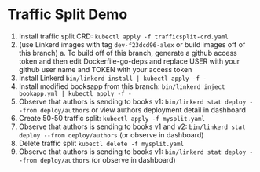 # Traffic Split Demo

1. Install traffic split CRD: `kubectl apply -f trafficsplit-crd.yaml`
2. (use Linkerd images with tag `dev-f23dcd96-alex` or build images off of this branch)
  a. To build off of this branch, generate a github access token and then edit Dockerfile-go-deps and replace
     USER with your github user name and TOKEN with your access token
3. Install Linkerd `bin/linkerd install | kubectl apply -f -`
4. Install modified booksapp from this branch: `bin/linkerd inject bookapp.yml | kubectl apply -f -`
5. Observe that authors is sending to books v1: `bin/linkerd stat deploy --from deploy/authors` or view authors deployment detail in dashboard
6. Create 50-50 traffic split: `kubectl apply -f mysplit.yaml`
7. Observe that authors is sending to books v1 and v2: `bin/linkerd stat deploy --from deploy/authors` (or observe in dashboard)
8. Delete traffic split `kubectl delete -f mysplit.yaml`
9. Observe that authors is sending to books v1: `bin/linkerd stat deploy --from deploy/authors` (or observe in dashboard)
